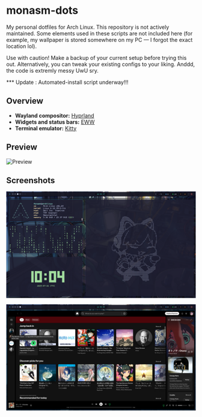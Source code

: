 # monasm-dots

My personal dotfiles for Arch Linux. This repository is not actively maintained. Some elements used in these scripts are not included here (for example, my wallpaper is stored somewhere on my PC — I forgot the exact location lol).

Use with caution! Make a backup of your current setup before trying this out. Alternatively, you can tweak your existing configs to your liking.
Anddd, the code is extremly messy UwU sry.


*** Update : Automated-install script underway!!!

## Overview

- **Wayland compositor:** [Hyprland](https://wiki.hypr.land/) 
- **Widgets and status bars:** [EWW](https://github.com/elkowar/eww)  
- **Terminal emulator:** [Kitty](https://sw.kovidgoyal.net/kitty/)

## Preview

![Preview](preview.gif)

## Screenshots

![](./screenshots/screenshot1.jpg)

![](./screenshots/screenshot2.jpg)
